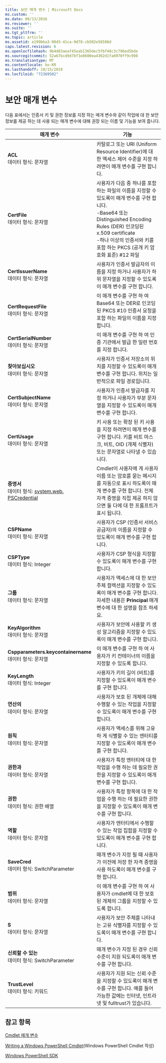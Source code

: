 ```yaml
---
title: 보안 매개 변수 | Microsoft Docs
ms.custom: ''
ms.date: 09/13/2016
ms.reviewer: ''
ms.suite: ''
ms.tgt_pltfrm: ''
ms.topic: article
ms.assetid: e199bba3-90d3-41ca-9d78-cb502e58508d
caps.latest.revision: 6
ms.openlocfilehash: 9b4d83aeaf45eab1365dec5fbf48c3c796ed5bde
ms.sourcegitcommit: 52a67bcd9d7bf3e8600ea4302d1fa8970ff9c998
ms.translationtype: MT
ms.contentlocale: ko-KR
ms.lasthandoff: 10/15/2019
ms.locfileid: "72369502"
---
```

# <a name="security-parameters"></a>보안 매개 변수

다음 표에서는 인증서 키 및 권한 정보를 지정 하는 매개 변수와 같이 작업에 대 한 보안 정보를 제공 하는 데 사용 되는 매개 변수에 대해 권장 되는 이름 및 기능을 보여 줍니다.

|매개 변수|기능|
|---|---|
|**ACL**<br>데이터 형식: 문자열|카탈로그 또는 URI (Uniform Resource Identifier)에 대 한 액세스 제어 수준을 지정 하려면이 매개 변수를 구현 합니다.|
|**CertFile**<br>데이터 형식: 문자열|사용자가 다음 중 하나를 포함 하는 파일의 이름을 지정할 수 있도록이 매개 변수를 구현 합니다.<br>-Base64 또는 Distinguished Encoding Rules (DER) 인코딩된 x.509 certificate<br>-하나 이상의 인증서와 키를 포함 하는 PKCS (공개 키 암호화 표준) #12 파일|
|**CertIssuerName**<br>데이터 형식: 문자열|사용자가 인증서 발급자의 이름을 지정 하거나 사용자가 하위 문자열을 지정할 수 있도록이 매개 변수를 구현 합니다.|
|**CertRequestFile**<br>데이터 형식: 문자열|이 매개 변수를 구현 하 여 Base64 또는 DER로 인코딩된 PKCS #10 인증서 요청을 포함 하는 파일의 이름을 지정 합니다.|
|**CertSerialNumber**<br>데이터 형식: 문자열|이 매개 변수를 구현 하 여 인증 기관에서 발급 한 일련 번호를 지정 합니다.|
|**찾아보십시오**<br>데이터 형식: 문자열|사용자가 인증서 저장소의 위치를 지정할 수 있도록이 매개 변수를 구현 합니다. 위치는 일반적으로 파일 경로입니다.|
|**CertSubjectName**<br>데이터 형식: 문자열|사용자가 인증서 발급자를 지정 하거나 사용자가 부분 문자열을 지정할 수 있도록이 매개 변수를 구현 합니다.|
|**CertUsage**<br>데이터 형식: 문자열|키 사용 또는 확장 된 키 사용을 지정 하려면이 매개 변수를 구현 합니다. 키를 비트 마스크, 비트, OID (개체 식별자) 또는 문자열로 나타낼 수 있습니다.|
|**증명서**<br>데이터 형식: [system.web. PSCredential](/dotnet/api/System.Management.Automation.PSCredential)|Cmdlet이 사용자에 게 사용자 이름 또는 암호를 묻는 메시지를 자동으로 표시 하도록이 매개 변수를 구현 합니다. 전체 자격 증명을 직접 제공 하지 않으면 둘 다에 대 한 프롬프트가 표시 됩니다.|
|**CSPName**<br>데이터 형식: 문자열|사용자가 CSP (인증서 서비스 공급자)의 이름을 지정할 수 있도록이 매개 변수를 구현 합니다.|
|**CSPType**<br>데이터 형식: Integer|사용자가 CSP 형식을 지정할 수 있도록이 매개 변수를 구현 합니다.|
|**그룹**<br>데이터 형식: 문자열|사용자가 액세스에 대 한 보안 주체 컬렉션을 지정할 수 있도록이 매개 변수를 구현 합니다. 자세한 내용은 **Principal** 매개 변수에 대 한 설명을 참조 하세요.|
|**KeyAlgorithm**<br>데이터 형식: 문자열|사용자가 보안에 사용할 키 생성 알고리즘을 지정할 수 있도록이 매개 변수를 구현 합니다.|
|**Cspparameters.keycontainername**<br>데이터 형식: 문자열|이 매개 변수를 구현 하 여 사용자가 키 컨테이너의 이름을 지정할 수 있도록 합니다.|
|**KeyLength**<br>데이터 형식: Integer|사용자가 키의 길이 (비트)를 지정할 수 있도록이 매개 변수를 구현 합니다.|
|**연산의**<br>데이터 형식: 문자열|사용자가 보호 된 개체에 대해 수행할 수 있는 작업을 지정할 수 있도록이 매개 변수를 구현 합니다.|
|**원칙**<br>데이터 형식: 문자열|사용자가 액세스를 위해 고유 하 게 식별할 수 있는 엔터티를 지정할 수 있도록이 매개 변수를 구현 합니다.|
|**권한과**<br>데이터 형식: 문자열|사용자가 특정 엔터티에 대 한 작업을 수행 하는 데 필요한 권한을 지정할 수 있도록이 매개 변수를 구현 합니다.|
|**권한**<br>데이터 형식: 권한 배열|사용자가 특정 항목에 대 한 작업을 수행 하는 데 필요한 권한을 지정할 수 있도록이 매개 변수를 구현 합니다.|
|**역할**<br>데이터 형식: 문자열|사용자가 엔터티에서 수행할 수 있는 작업 집합을 지정할 수 있도록이 매개 변수를 구현 합니다.|
|**SaveCred**<br>데이터 형식: SwitchParameter|매개 변수가 지정 될 때 사용자가 이전에 저장 한 자격 증명을 사용 하도록이 매개 변수를 구현 합니다.|
|**범위**<br>데이터 형식: 문자열|이 매개 변수를 구현 하 여 사용자가 cmdlet에 대 한 보호 된 개체의 그룹을 지정할 수 있도록 합니다.|
|**S**<br>데이터 형식: 문자열|사용자가 보안 주체를 나타내는 고유 식별자를 지정할 수 있도록이 매개 변수를 구현 합니다.|
|**신뢰할 수 있는**<br>데이터 형식: SwitchParameter|매개 변수가 지정 된 경우 신뢰 수준이 지원 되도록이 매개 변수를 구현 합니다.|
|**TrustLevel**<br>데이터 형식: 키워드|사용자가 지원 되는 신뢰 수준을 지정할 수 있도록이 매개 변수를 구현 합니다. 예를 들어 가능한 값에는 인터넷, 인트라넷 및 fulltrust가 있습니다.|

## <a name="see-also"></a>참고 항목

[Cmdlet 매개 변수](./cmdlet-parameters.md)

[Writing a Windows PowerShell Cmdlet](./writing-a-windows-powershell-cmdlet.md)(Windows PowerShell Cmdlet 작성)

[Windows PowerShell SDK](../windows-powershell-reference.md)
